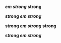 ___em strong_ strong__

__strong _em strong___

__strong _em strong_ strong__

**strong *em strong***